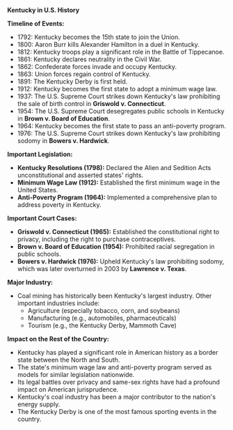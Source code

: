 **Kentucky in U.S. History**

**Timeline of Events:**

* 1792: Kentucky becomes the 15th state to join the Union.
* 1800: Aaron Burr kills Alexander Hamilton in a duel in Kentucky.
* 1812: Kentucky troops play a significant role in the Battle of Tippecanoe.
* 1861: Kentucky declares neutrality in the Civil War.
* 1862: Confederate forces invade and occupy Kentucky.
* 1863: Union forces regain control of Kentucky.
* 1891: The Kentucky Derby is first held.
* 1912: Kentucky becomes the first state to adopt a minimum wage law.
* 1937: The U.S. Supreme Court strikes down Kentucky's law prohibiting the sale of birth control in **Griswold v. Connecticut**.
* 1954: The U.S. Supreme Court desegregates public schools in Kentucky in **Brown v. Board of Education**.
* 1964: Kentucky becomes the first state to pass an anti-poverty program.
* 1976: The U.S. Supreme Court strikes down Kentucky's law prohibiting sodomy in **Bowers v. Hardwick**.

**Important Legislation:**

* **Kentucky Resolutions (1798):** Declared the Alien and Sedition Acts unconstitutional and asserted states' rights.
* **Minimum Wage Law (1912):** Established the first minimum wage in the United States.
* **Anti-Poverty Program (1964):** Implemented a comprehensive plan to address poverty in Kentucky.

**Important Court Cases:**

* **Griswold v. Connecticut (1965):** Established the constitutional right to privacy, including the right to purchase contraceptives.
* **Brown v. Board of Education (1954):** Prohibited racial segregation in public schools.
* **Bowers v. Hardwick (1976):** Upheld Kentucky's law prohibiting sodomy, which was later overturned in 2003 by **Lawrence v. Texas**.

**Major Industry:**

* Coal mining has historically been Kentucky's largest industry. Other important industries include:
    * Agriculture (especially tobacco, corn, and soybeans)
    * Manufacturing (e.g., automobiles, pharmaceuticals)
    * Tourism (e.g., the Kentucky Derby, Mammoth Cave)

**Impact on the Rest of the Country:**

* Kentucky has played a significant role in American history as a border state between the North and South.
* The state's minimum wage law and anti-poverty program served as models for similar legislation nationwide.
* Its legal battles over privacy and same-sex rights have had a profound impact on American jurisprudence.
* Kentucky's coal industry has been a major contributor to the nation's energy supply.
* The Kentucky Derby is one of the most famous sporting events in the country.